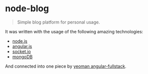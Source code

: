 # node-blog
> Simple blog platform for personal usage.

It was written with the usage of the following amazing technologies:
  * [node.js](http://nodejs.org/)
  * [angular.js](https://angularjs.org/)
  * [socket.io](http://socket.io/)
  * [mongoDB](http://www.mongodb.org/)

And connected into one piece by [yeoman angular-fullstack](https://github.com/DaftMonk/generator-angular-fullstack).


